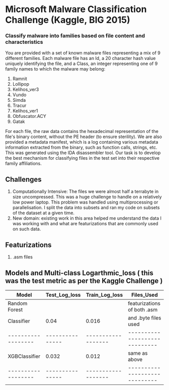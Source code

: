 # Microsoft Malware Classification Challenge (Kaggle, BIG 2015)
### Classify malware into families based on file content and characteristics

You are provided with a set of known malware files representing a mix of 9 different families. Each malware file has an Id, a 20 character hash value uniquely identifying the file, and a Class, an integer representing one of 9 family names to which the malware may belong:

1. Ramnit
2. Lollipop
3. Kelihos_ver3
4. Vundo
5. Simda
6. Tracur
7. Kelihos_ver1
8. Obfuscator.ACY
9. Gatak

For each file, the raw data contains the hexadecimal representation of the file's binary content, without the PE header (to ensure sterility).  We are also provided a metadata manifest, which is a log containing various metadata information extracted from the binary, such as function calls, strings, etc. This was generated using the IDA disassembler tool. Our task is to develop the best mechanism for classifying files in the test set into their respective family affiliations.


## Challenges 

1. Computationally Intensive: The files we were almost half a terrabyte in size uncompressed. This was a huge challenge to handle on a relatively low power laptop. This problem was handled using multiprocessing or parallelisation. I split the data into subsets and ran my code on subsets of the dataset at a given time.
2. New domain: existing work in this area helped me understand the data I was working with and what are featurizations that are commonly used on such data. 

## Featurizations

1. .asm files 



## Models and Multi-class Logarthmic_loss ( this was the test metric as per the Kaggle Challenge )

| Model            | Test_Log_loss | Train_Log_loss   | Files_Used                  |
-------------------|---------------|------------------|-----------------------------|
| Random Forest    |               |                  | featurizations of both .asm |
| Classifier       | 0.04          | 0.016            | and .byte files used        |
|------------------|---------------|------------------|-----------------------------|
| XGBClassifier    | 0.032         | 0.012            | same as above               |
|------------------|---------------|------------------|-----------------------------|
